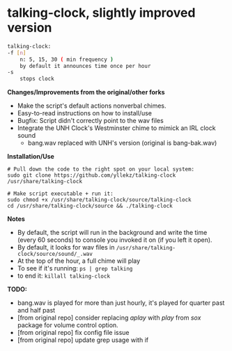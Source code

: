 # talking-clock, slightly improved version

```bash
talking-clock:
-f [n]
    n: 5, 15, 30 ( min frequency )
    by default it announces time once per hour
-s
    stops clock
```

**Changes/Improvements from the original/other forks**
* Make the script's default actions nonverbal chimes.
* Easy-to-read instructions on how to install/use
* Bugfix: Script didn't correctly point to the wav files
* Integrate the UNH Clock's Westminster chime to mimick an IRL clock sound
    * bang.wav replaced with UNH's version (original is bang-bak.wav)

**Installation/Use**
```
# Pull down the code to the right spot on your local system:
sudo git clone https://github.com/yllekz/talking-clock /usr/share/talking-clock

# Make script executable + run it:
sudo chmod +x /usr/share/talking-clock/source/talking-clock
cd /usr/share/talking-clock/source && ./talking-clock
```

**Notes**
* By default, the script will run in the background and write the time (every 60 seconds) to console you invoked it on (if you left it open).
* By default, it looks for wav files in `/usr/share/talking-clock/source/sound/_.wav`
* At the top of the hour, a full chime will play
* To see if it's running: `ps | grep talking`
* to end it: ``killall talking-clock``

**TODO:**
* bang.wav is played for more than just hourly, it's played for quarter past and half past
* [from original repo] consider replacing *aplay* with *play* from *sox* package for volume control option.
* [from original repo] fix config file issue
* [from original repo] update grep usage with if
